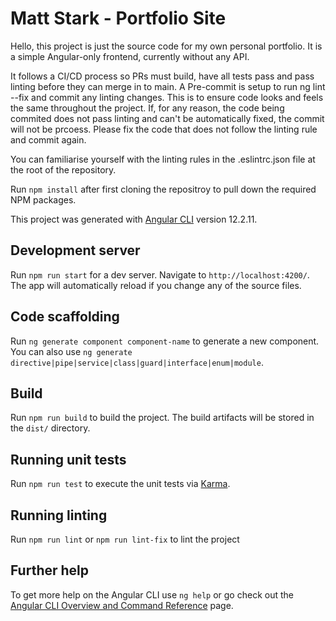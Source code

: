 # Matt Stark - Portfolio Site

Hello, this project is just the source code for my own personal portfolio.
It is a simple Angular-only frontend, currently without any API.

It follows a CI/CD process so PRs must build, have all tests pass and pass linting before they can merge in to main.
A Pre-commit is setup to run ng lint --fix and commit any linting changes. This is to ensure code looks and feels the same throughout the project. If, for any reason, the code being commited does not pass linting and can't be automatically fixed, the commit will not be prcoess. Please fix the code that does not follow the linting rule and commit again. 

You can familiarise yourself with the linting rules in the .eslintrc.json file at the root of the repository.

Run `npm install` after first cloning the repositroy to pull down the required NPM packages.

This project was generated with [Angular CLI](https://github.com/angular/angular-cli) version 12.2.11.

## Development server

Run `npm run start` for a dev server. Navigate to `http://localhost:4200/`. The app will automatically reload if you change any of the source files.

## Code scaffolding

Run `ng generate component component-name` to generate a new component. You can also use `ng generate directive|pipe|service|class|guard|interface|enum|module`.

## Build

Run `npm run build` to build the project. The build artifacts will be stored in the `dist/` directory.

## Running unit tests

Run `npm run test` to execute the unit tests via [Karma](https://karma-runner.github.io).


## Running linting

Run `npm run lint` or `npm run lint-fix` to lint the project

## Further help

To get more help on the Angular CLI use `ng help` or go check out the [Angular CLI Overview and Command Reference](https://angular.io/cli) page.
